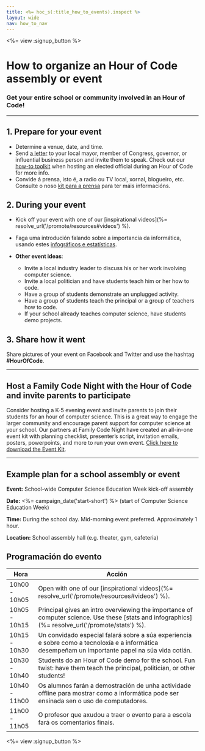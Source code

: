 ```yaml
---
title: <%= hoc_s(:title_how_to_events).inspect %>
layout: wide
nav: how_to_nav
---
```

<%= view :signup_button %>

# How to organize an Hour of Code assembly or event

### Get your entire school or community involved in an Hour of Code!

* * *

## 1. Prepare for your event

- Determine a venue, date, and time.
- Send [a letter](https://hourofcode.com/promote/resources#sample-emails) to your local mayor, member of Congress, governor, or influential business person and invite them to speak. Check out our [how-to toolkit](%=localized_file('/files/elected-official.pdf')%) when hosting an elected official during an Hour of Code for more info.
- Convide á prensa, isto é, a radio ou TV local, xornal, blogueiro, etc. Consulte o noso [kit para a prensa](<%= resolve_url('/promote/press-kit') %>) para ter máis informacións.

## 2. During your event

- Kick off your event with one of our [inspirational videos](%= resolve_url('/promote/resources#videos') %).
- Faga uma introdución falando sobre a importancia da informática, usando estes [infográficos e estatísticas](<%= resolve_url('/promote/stats') %>).   
      
    
- **Other event ideas**: 
    - Invite a local industry leader to discuss his or her work involving computer science.
    - Invite a local politician and have students teach him or her how to code.
    - Have a group of students demonstrate an unplugged activity.
    - Have a group of students teach the principal or a group of teachers how to code.
    - If your school already teaches computer science, have students demo projects.

## 3. Share how it went

Share pictures of your event on Facebook and Twitter and use the hashtag **#HourOfCode**.

* * *

## Host a Family Code Night with the Hour of Code and invite parents to participate

Consider hosting a K-5 evening event and invite parents to join their students for an hour of computer science. This is a great way to engage the larger community and encourage parent support for computer science at your school. Our partners at Family Code Night have created an all-in-one event kit with planning checklist, presenter’s script, invitation emails, posters, powerpoints, and more to run your own event. [Click here to download the Event Kit](http://www.familycodenight.org/DownloadCodeDotOrg.html).

* * *

## Example plan for a school assembly or event

**Event:** School-wide Computer Science Education Week kick-off assembly

**Date:** <%= campaign_date('start-short') %> (start of Computer Science Education Week)

**Time:** During the school day. Mid-morning event preferred. Approximately 1 hour.

**Location:** School assembly hall (e.g. theater, gym, cafeteria)

## Programación do evento

| Hora          | Acción                                                                                                                                            |
| ------------- | ------------------------------------------------------------------------------------------------------------------------------------------------- |
| 10h00 - 10h05 | Open with one of our [inspirational videos](%= resolve_url('/promote/resources#videos') %).                                                       |
| 10h05 - 10h15 | Principal gives an intro overviewing the importance of computer science. Use these [stats and infographics](%= resolve_url('/promote/stats') %).  |
| 10h15 - 10h30 | Un convidado especial falará sobre a súa experiencia e sobre como a tecnoloxía e a informática desempeñam un importante papel na súa vida cotián. |
| 10h30 - 10h40 | Students do an Hour of Code demo for the school. Fun twist: have them teach the principal, politician, or other students!                         |
| 10h40 - 11h00 | Os alumnos farán a demostración de unha actividade offline para mostrar como a informática pode ser ensinada sen o uso de computadores.           |
| 11h00 - 11h05 | O profesor que axudou a traer o evento para a escola fará os comentarios finais.                                                                  |

<%= view :signup_button %>